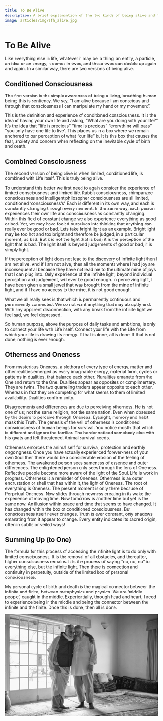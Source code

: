 ```yaml
---
title: To Be Alive
description: A brief explanantion of the two kinds of being alive and the essential differences between them, especially in terms of limited conditionality.
image: articles/img/sfh_alive.jpg
---
```


# To Be Alive

Like everything else in life, whatever it may be, a thing, an entity, a particle, an idea or an energy, it comes in twos, and these twos can double up again and again. In a similar way, there are two versions of being alive.

## Conditioned Consciousness

The first version is the simple awareness of being a living, breathing human being; this is sentiency. We say, “I am alive because I am conscious and through that consciousness I can manipulate my hand or my movement”.

This is the definition and experience of conditioned consciousness. It is the idea of having your own life and asking, “What are you doing with your life?” It’s the idea that “life is precious” “time is precious” “everything will pass” “you only have one life to live”. This places us in a box where we remain anchored to our perception of what “our life” is. It is this box that causes the fear, anxiety and concern when reflecting on the inevitable cycle of birth and death.

## Combined Consciousness

The second version of being alive is when limited, conditioned life, is combined with Life itself. This is truly being alive.

To understand this better we first need to again consider the experience of limited consciousness and limited life. Rabbit consciousness, chimpanzee consciousness and intelligent philosopher consciousness are all limited, conditioned ‘consciousness’s’. Each is different in its own way, and each is constantly changing through every moment. In the same way, each person experiences their own life and consciousness as constantly changing. Within this field of constant change we also experience everything as good or bad. Yet, we may have fooled ourselves into thinking that anything can really ever be good or bad. Lets take bright light as an example. Bright light may be too hot and too bright and therefore be judged, in a particular moment, as bad. But it is not the light that is bad; it is the perception of the light that is bad. The light itself is beyond judgements of good or bad, it is simply light.

If the perception of light does not lead to the discovery of infinite light then I am not alive. And if I am not alive, then all the moments where I had joy are inconsequential because they have not lead me to the ultimate mine of joys that I can plug into. Only experience of the infinite light, beyond individual perception and judgement, will ever be good enough. In perceiving light, I have been given a small jewel that was brought from the mine of infinite light, and if I have no access to the mine, it is not good enough.

What we all really seek is that which is permanently continuous and permanently connected. We do not want anything that may abruptly end. With any apparent disconnection, with any break from the infinite light we feel sad, we feel depressed.

So human purpose, above the purpose of daily tasks and ambitions, is only to connect your life with Life itself. Connect your life with the Life from which your life is drawing its energy. If that is done, all is done. If that is not done, nothing is ever enough.

## Otherness and Oneness

From mysterious Oneness, a plethora of every type of energy, matter and other realities emerged as every imaginable energy, material form, cycles or patterns in dualities, that balance each other. Pluralities emanate from the One and return to the One. Dualities appear as opposites or complimentary. They are twins. The two quarreling traders appear opposite to each other. Whereas in fact they are competing for what seems to them of limited availability. Dualities confirm unity.

Disagreements and differences are due to perceiving otherness. He is not one of us; not the same religion, not the same nation. Even when obsessed by the desire to perceive through Oneness. Eyesight, memory and habit mask this Truth. The genesis of the veil of otherness is conditioned consciousness of human beings for survival. You notice mostly that which is different and ignore the familiar. The herder noticed somebody else with his goats and felt threatened. Animal survival needs.

Otherness enforces the animal self for survival, protection and earthly ongoingness. Once you have actually experienced forever-ness of your own Soul then there would be a considerable erosion of the feeling of otherness. The awakened person sees sameness of essence and outer differences. The enlightened person only sees through the lens of Oneness. Reflective people become more aware of the light of the Soul. Life is work in progress. Otherness is a reminder of Oneness. Otherness is an outer encrustation or shell that has within it, the light of Oneness. The root of everything is Oneness. The present moment is only there because of Perpetual Oneness. Now slides through newness creating in its wake the experience of moving time. Now tomorrow is another time but yet is the same now. An illusion within space and time that seems to have changed. It has changed within the box of conditioned consciousness. But consciousness itself never changes. Truth is ever constant, only shadows emanating from it appear to change. Every entity indicates its sacred origin, often in subtle or veiled ways!

## Summing Up (to One)

The formula for this process of accessing the infinite light is to do only with limited consciousness. It is the removal of all obstacles, and thereafter, higher consciousness remains. It is the process of saying “no, no, no” to everything else, but the infinite light. Then there is connection and continuity in perpetuity, outside of the limited box of personal consciousness.

My personal cycle of birth and death is the magical connector between the infinite and finite, between metaphysics and physics. We are ‘middle people’, caught in the middle. Experientially, through head and heart, I need to experience being in the middle and being the connector between the infinite and the finite. Once this is done, then all is done.

![Alive](./img/sfh_alive.jpg)